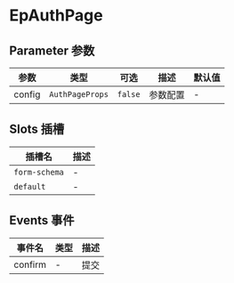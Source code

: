 # EpAuthPage
## Parameter 参数
| 参数 | 类型 | 可选 | 描述 | 默认值 |
| --- | --- | --- | --- | --- |
| config | `AuthPageProps` | `false` | 参数配置 | -
## Slots 插槽
| 插槽名 | 描述 |
|  ---  | --- |
| `form-schema` | - |
| `default` | - |
## Events 事件
| 事件名 | 类型 |  描述 |
| --- | --- |  --- |
| confirm | - | 提交 |
